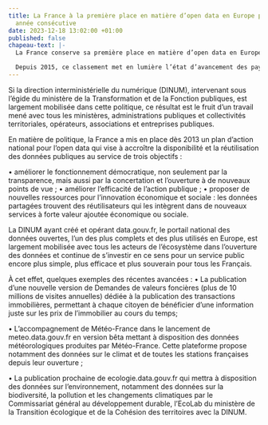 ```yaml
---
title: La France à la première place en matière d’open data en Europe pour la troisième
  année consécutive
date: 2023-12-18 13:02:00 +01:00
published: false
chapeau-text: |-
  La France conserve sa première place en matière d’open data en Europe, selon [le classement de la Commission européenne](https://data.europa.eu/en/publications/open-data-maturity/2023) publié le 14 décembre dernier.

  Depuis 2015, ce classement met en lumière l’état d’avancement des pays européens en matière d’ouverture des données selon les critères suivants : politique publique, portail national, impact et qualité. La France vient d’obtenir un score global de 98,3% de maturité d’open data, et arrive en tête sur trois des quatre critères pré-cités : 600/600 sur l’impact et 640/640 sur la politique publique et 630/650 pour la qualité.
---
```


Si la direction interministérielle du numérique (DINUM), intervenant sous l’égide du ministère de la Transformation et de la Fonction publiques, est largement mobilisée dans cette politique, ce résultat est le fruit d’un travail mené avec tous les ministères, administrations publiques et collectivités territoriales, opérateurs, associations et entreprises publiques.

En matière de politique, la France a mis en place dès 2013 un plan d’action national pour l’open data qui vise à accroître la disponibilité et la réutilisation des données publiques au service de trois objectifs :

• améliorer le fonctionnement démocratique, non seulement par la transparence, mais aussi par la concertation et l’ouverture à de nouveaux points de vue ;
• améliorer l’efficacité de l’action publique ;
• proposer de nouvelles ressources pour l’innovation économique et sociale : les données partagées trouvent des réutilisateurs qui les intègrent dans de nouveaux services à forte valeur ajoutée économique ou sociale.

La DINUM ayant créé et opérant data.gouv.fr, le portail national des données ouvertes, l’un des plus complets et des plus utilisés en Europe, est largement mobilisée avec tous les acteurs de l’écosystème dans l’ouverture des données et continue de s’investir en ce sens pour un service public encore plus simple, plus efficace et plus souverain pour tous les Français.

À cet effet, quelques exemples des récentes avancées :
• La publication d’une nouvelle version de Demandes de valeurs foncières (plus de 10 millions de visites annuelles) dédiée à la publication des transactions immobilières, permettant à chaque citoyen de bénéficier d’une information juste sur les prix de l’immobilier au cours du temps;

• L’accompagnement de Météo-France dans le lancement de meteo.data.gouv.fr en version bêta mettant à disposition des données météorologiques produites par Météo-France. Cette plateforme propose notamment des données sur le climat et de toutes les stations françaises depuis leur ouverture ;

• La publication prochaine de ecologie.data.gouv.fr qui mettra à disposition des données sur l’environnement, notamment des données sur la biodiversité, la pollution et les changements climatiques par le Commissariat général au développement durable, l’EcoLab du ministère de la Transition écologique et de la Cohésion des territoires avec la DINUM.